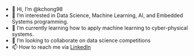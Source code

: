 - 👋 Hi, I’m @kchong98
- 👀 I’m interested in Data Science, Machine Learning, AI, and Embedded Systems programming.
- 🌱 I’m currently learning how to apply machine learning to cyber-physical systems.
- 💞️ I’m looking to collaborate on data science competitions
- 📫 How to reach me via [LinkedIn](https://www.linkedin.com/in/kevin-chong/)

<!---
kchong98/kchong98 is a ✨ special ✨ repository because its `README.md` (this file) appears on your GitHub profile.
You can click the Preview link to take a look at your changes.
--->
